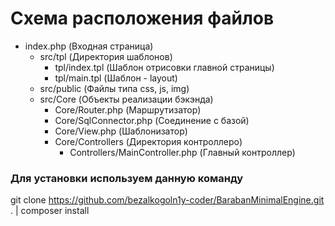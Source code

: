 # Схема расположения файлов

-  index.php (Входная страница)
   -  src/tpl (Директория шаблонов)
      -  tpl/index.tpl (Шаблон отрисовки главной страницы)
      -  tpl/main.tpl (Шаблон - layout)
   -  src/public (Файлы типа css, js, img)
   -  src/Core (Объекты реализации бэкэнда)
      -  Core/Router.php (Маршрутизатор)
      -  Core/SqlConnector.php (Соединение с базой)
      -  Core/View.php (Шаблонизатор)
      -  Core/Controllers (Директория контроллеро)
         -  Controllers/MainController.php (Главный контроллер)

### Для установки используем данную команду

git clone https://github.com/bezalkogoln1y-coder/BarabanMinimalEngine.git . | composer install
